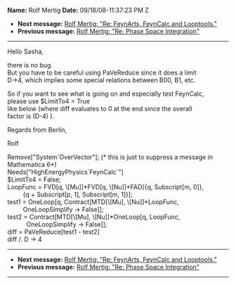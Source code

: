 **Name:** Rolf Mertig
**Date:** 09/18/08-11:37:23 PM Z

  - **Next message:** [Rolf Mertig: "Re: FeynArts, FeynCalc and
    Looptools."](0506.html)
  - **Previous message:** [Rolf Mertig: "Re: Phase Space
    Integration"](0504.html)

-----

Hello Sasha,  

there is no bug.  
But you have to be careful using PaVeReduce since it does a limit  
D-\>4, which implies some special relations between B00, B1, etc.  

So if you want to see what is going on and especially test FeynCalc,  
please use $LimitTo4 = True  
like below (where diff evaluates to 0 at the end since the overall  
factor is (D-4) ).  

Regards from Berlin,  

Rolf  

Remove["System\`OverVector"]; (\* this is just to suppress a
message in Mathematica 6\*)  
Needs["HighEnergyPhysics\`FeynCalc\`"]  
$LimitTo4 = False;  
LoopFunc = FVD[q, \\[Mu]]\*FVD[q,
\\[Nu]]\*FAD[{q, Subscript[m, 0]},  
         {q + Subscript[p, 1], Subscript[m, 1]}];  
test1 = OneLoop[q, Contract[MTD[\\[Mu],
\\[Nu]]\*LoopFunc,  
         OneLoopSimplify -\> False]];  
test2 = Contract[MTD[\\[Mu],
\\[Nu]]\*OneLoop[q, LoopFunc,  
           OneLoopSimplify -\> False]];  
diff = PaVeReduce[test1 - test2]  
diff /. D -\> 4  

-----

  - **Next message:** [Rolf Mertig: "Re: FeynArts, FeynCalc and
    Looptools."](0506.html)
  - **Previous message:** [Rolf Mertig: "Re: Phase Space
    Integration"](0504.html)

-----

